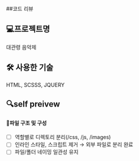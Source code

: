 ##코드 리뷰

## 💻프로젝트명
  대관령 음악제

## 🛠 사용한 기술
  HTML, SCSSS, JQUERY

## 🔍self preivew

#### 📁파일 구조 및 구성
- [ ] 역할별로 디렉토리 분리(/css, /js, /images)
- [ ] 인라인 스타일, 스크립트 제거 → 외부 파일로 분리 완료
- [ ] 파일/폴더 네이밍 일관성 유지
